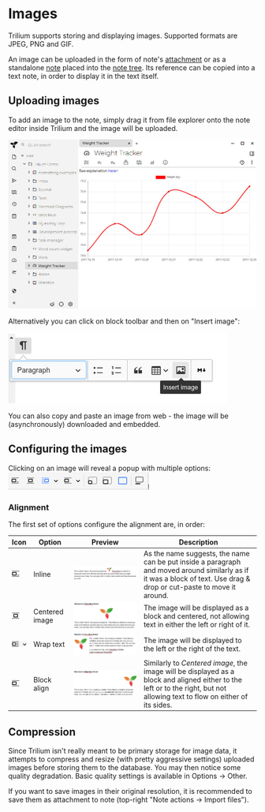 # Images
Trilium supports storing and displaying images. Supported formats are JPEG, PNG and GIF.

An image can be uploaded in the form of note's [attachment](../../Basic%20Concepts/Note/Attachments.md) or as a standalone [note](../../Basic%20Concepts/Navigation/Tree%20Concepts.md) placed into the [note tree](../../Basic%20Concepts/Navigation/Tree%20Concepts.md). Its reference can be copied into a text note, in order to display it in the text itself.

## Uploading images

To add an image to the note, simply drag it from file explorer onto the note editor inside Trilium and the image will be uploaded.

![](10_Images_image.png)

Alternatively you can click on block toolbar and then on "Insert image":

![](8_Images_image.png)

You can also copy and paste an image from web - the image will be (asynchronously) downloaded and embedded.

## Configuring the images

Clicking on an image will reveal a popup with multiple options:  
![](11_Images_image.png)

### Alignment

The first set of options configure the alignment are, in order:

| Icon | Option | Preview | Description |
| --- | --- | --- | --- |
| ![](7_Images_image.png) | Inline | ![](2_Images_image.png) | As the name suggests, the name can be put inside a paragraph and moved around similarly as if it was a block of text. Use drag & drop or cut-paste to move it around. |
| ![](12_Images_image.png) | Centered image | ![](3_Images_image.png) | The image will be displayed as a block and centered, not allowing text in either the left or right of it. |
| ![](5_Images_image.png) | Wrap text | ![](9_Images_image.png) | The image will be displayed to the left or the right of the text. |
| ![](Images_image.png) | Block align | ![](4_Images_image.png) | Similarly to _Centered image_, the image will be displayed as a block and aligned either to the left or to the right, but not allowing text to flow on either of its sides. |

## Compression

Since Trilium isn't really meant to be primary storage for image data, it attempts to compress and resize (with pretty aggressive settings) uploaded images before storing them to the database. You may then notice some quality degradation. Basic quality settings is available in Options -> Other.

If you want to save images in their original resolution, it is recommended to save them as attachment to note (top-right "Note actions -> Import files").